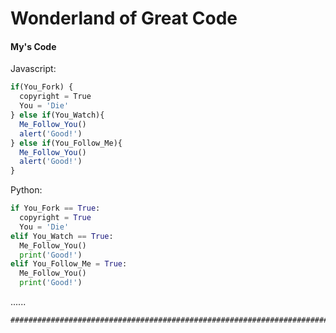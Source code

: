 # Wonderland of Great Code
#### My's Code
Javascript:
```javascript
if(You_Fork) {
  copyright = True
  You = 'Die'
} else if(You_Watch){
  Me_Follow_You()
  alert('Good!')
} else if(You_Follow_Me){
  Me_Follow_You()
  alert('Good!')
}
```
Python:
```python
if You_Fork == True:
  copyright = True
  You = 'Die'
elif You_Watch == True:
  Me_Follow_You()
  print('Good!')
elif You_Follow_Me = True:
  Me_Follow_You()
  print('Good!')
```
......
```markdown
##################################################################################################################
```
